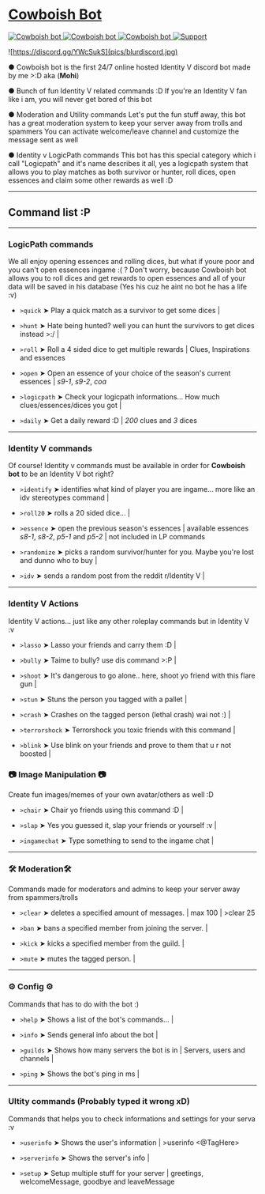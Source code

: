 # [Cowboish Bot](https://discordapp.com/oauth2/authorize?client_id=632291800585076761&scope=bot&permissions=268758102)

<a href="https://top.gg/bot/632291800585076761" >
  <img src="https://top.gg/api/widget/servers/632291800585076761.svg" alt="Cowboish bot" />
</a>
<a href="https://top.gg/bot/632291800585076761" >
  <img src="https://top.gg/api/widget/status/632291800585076761.svg" alt="Cowboish bot" />
</a>
<a href="https://top.gg/bot/632291800585076761" >
  <img src="https://top.gg/api/widget/owner/632291800585076761.svg" alt="Cowboish bot" />
</a>
<a href="https://discord.gg/YWcSukS">
    <img src="https://img.shields.io/discord/636241255994490900.svg?colorB=Blue&logo=discord&label=Cowboish_server&style=for-the-badge" alt="Support">
</a>

![https://discord.gg/YWcSukS](pics/blurdiscord.jpg)

● Cowboish bot is the first 24/7 online hosted Identity V discord bot made by me >:D aka (**Mohi**)

● Bunch of fun Identity V related commands :D
If you're an Identity V fan like i am, you will never get bored of this bot

● Moderation and Utility commands
Let's put the fun stuff away, this bot has a great moderation system to keep
your server away from trolls and spammers
You can activate welcome/leave channel and customize the message sent as well

● Identity v LogicPath commands
This bot has this special category which i call "Logicpath" and it's name
describes it all, yes a logicpath system that allows you to play matches as
both survivor or hunter, roll dices, open essences and claim some other rewards as well :D

---

## Command list :P

---
### LogicPath commands
We all enjoy opening essences and rolling dices, but what if youre poor and you can't open essences ingame :( ?
  Don't worry, because Cowboish bot allows you to roll dices and get rewards to open essences and all of your data
  will be saved in his database (Yes his cuz he aint no bot he has a life :v)

- ``>quick`` ➤ Play a quick match as a survivor to get some dices |

- ``>hunt`` ➤ Hate being hunted? well you can hunt the survivors to get dices instead >:/ |

- ``>roll`` ➤ Roll a 4 sided dice to get multiple rewards | Clues, Inspirations and essences

- ``>open`` ➤ Open an essence of your choice of the season's current essences | *s9-1*, *s9-2*, *coa*

- ``>logicpath`` ➤ Check your logicpath informations... How much clues/essences/dices you got |

- ``>daily`` ➤ Get a daily reward :D | *200* clues and *3* dices

---
### Identity V commands
Of course! Identity v commands must be available in order for **Cowboish bot** to be an Identity V bot right?

- ``>identify`` ➤ identifies what kind of player you are ingame... more like an idv stereotypes command |

- ``>roll20`` ➤ rolls a 20 sided dice... |

- ``>essence`` ➤ open the previous season's essences | available essences *s8-1*, *s8-2*, *p5-1* and *p5-2* | not included in LP commands

- ``>randomize`` ➤ picks a random survivor/hunter for you. Maybe you're lost and dunno who to buy |

- ``>idv`` ➤ sends a random post from the reddit r/Identity V |

---
### Identity V Actions
Identity V actions... just like any other roleplay commands but in Identity V :v

- ``>lasso`` ➤ Lasso your friends and carry them :D |

- ``>bully`` ➤ Taime to bully? use dis command >:P |

- ``>shoot`` ➤ It's dangerous to go alone.. here, shoot yo friend with this flare gun |

- ``>stun`` ➤ Stuns the person you tagged with a pallet |

- ``>crash`` ➤ Crashes on the tagged person (lethal crash) wai not :) |

- ``>terrorshock`` ➤ Terrorshock you toxic friends with this command |

- ``>blink`` ➤ Use blink on your friends and prove to them that u r not boosted |

### 📷 Image Manipulation 📷
Create fun images/memes of your own avatar/others as well :D

- ``>chair`` ➤ Chair yo friends using this command :D |

- ``>slap`` ➤ Yes you guessed it, slap your friends or yourself :v |

- ``>ingamechat`` ➤ Type something to send to the ingame chat |

---
### 🛠 Moderation🛠
Commands made for moderators and admins to keep your server away from spammers/trolls

- ``>clear`` ➤ deletes a specified amount of messages. | max 100 | >clear 25

- ``>ban`` ➤ bans a specified member from joining the server. |

- ``>kick`` ➤ kicks a specified member from the guild. |

- ``>mute`` ➤ mutes the tagged person. |

---
### ⚙ Config ⚙
Commands that has to do with the bot :)
                            
- ``>help`` ➤ Shows a list of the bot's commands... |

- ``>info`` ➤ Sends general info about the bot |

- ``>guilds`` ➤ Shows how many servers the bot is in | Servers, users and channels |

- ``>ping`` ➤ Shows the bot's ping in ms |

---
### Ultity commands (Probably typed it wrong xD)
Commands that helps you to check informations and settings for your serva :v 

- ``>userinfo`` ➤ Shows the user's information | >userinfo <@TagHere>

- ``>serverinfo`` ➤ Shows the server's info |

- ``>setup`` ➤ Setup multiple stuff for your server | greetings, welcomeMessage, goodbye and leaveMessage

